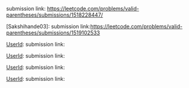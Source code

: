
[UserId]: purvighatage
submission link: https://leetcode.com/problems/valid-parentheses/submissions/1518228447/

[Sakshihande03]:
submission link:https://leetcode.com/problems/valid-parentheses/submissions/1519102533 

[UserId]:
submission link: 

[UserId]:
submission link: 

[UserId]:
submission link: 

[UserId]:
submission link: 
